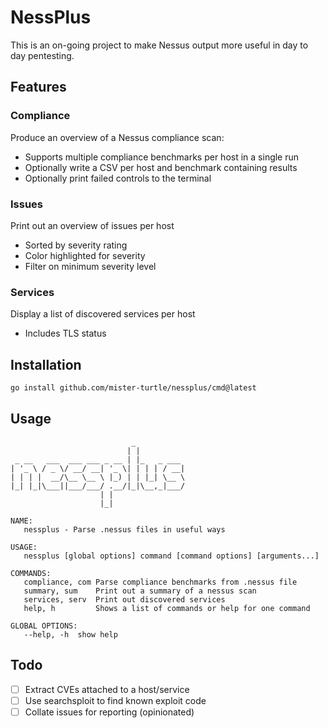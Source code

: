 # NessPlus
  
This is an on-going project to make Nessus output more useful in day to day pentesting.

## Features
### Compliance
Produce an overview of a Nessus compliance scan: 
* Supports multiple compliance benchmarks per host in a single run
* Optionally write a CSV per host and benchmark containing results
* Optionally print failed controls to the terminal

### Issues
Print out an overview of issues per host
* Sorted by severity rating
* Color highlighted for severity
* Filter on minimum severity level

### Services
Display a list of discovered services per host
* Includes TLS status

## Installation
```sh
go install github.com/mister-turtle/nessplus/cmd@latest
```

## Usage
```
                           _            
                          | |          
 _ __   ___  ___ ___ _ __ | |_   _ ___ 
| '_ \ / _ \/ __/ __| '_ \| | | | / __|
| | | |  __/\__ \__ \ |_) | | |_| \__ \
|_| |_|\___||___/___/ .__/|_|\__,_|___/
                    | |                
                    |_|                

NAME:
   nessplus - Parse .nessus files in useful ways

USAGE:
   nessplus [global options] command [command options] [arguments...]

COMMANDS:
   compliance, com Parse compliance benchmarks from .nessus file
   summary, sum    Print out a summary of a nessus scan
   services, serv  Print out discovered services
   help, h         Shows a list of commands or help for one command

GLOBAL OPTIONS:
   --help, -h  show help
```

## Todo
- [ ] Extract CVEs attached to a host/service
- [ ] Use searchsploit to find known exploit code
- [ ] Collate issues for reporting (opinionated)